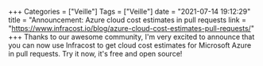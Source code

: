 +++
Categories = ["Veille"]
Tags = ["Veille"]
date = "2021-07-14 19:12:29"
title = "Announcement: Azure cloud cost estimates in pull requests
link = "https://www.infracost.io/blog/azure-cloud-cost-estimates-pull-requests/"
+++
Thanks to our awesome community, I'm very excited to announce that you can now use Infracost to get cloud cost estimates for Microsoft Azure in pull requests. Try it now, it's free and open source!
